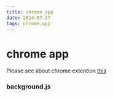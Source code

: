 ```yaml
---
title: chrome app
date: 2014-07-27
tags: chrome,app
---
```


# chrome app

Please see about chrome extention [this](http://moreta.github.io/2014/05/11/chrome-extension/)

### background.js
